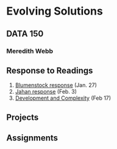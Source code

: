 # Evolving Solutions 

## DATA 150

### Meredith Webb

## Response to Readings
1. [Blumenstock response](https://meredithwebb.github.io/workshop/blumenstock) (Jan. 27)
2. [Jahan response](https://meredithwebb.github.io/workshop/jahan) (Feb. 3)
3. [Development and Complexity](https://meredithwebb.github.io/workshop/development_and_complexity) (Feb 17)
## Projects

## Assignments

